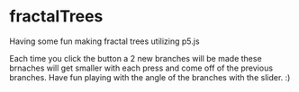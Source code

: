 # fractalTrees
Having some fun making fractal trees utilizing p5.js

Each time you click the button a 2 new branches will be made these brnaches will get smaller with each press and come off of the previous branches. Have fun playing with the angle of the branches with the slider. :)

